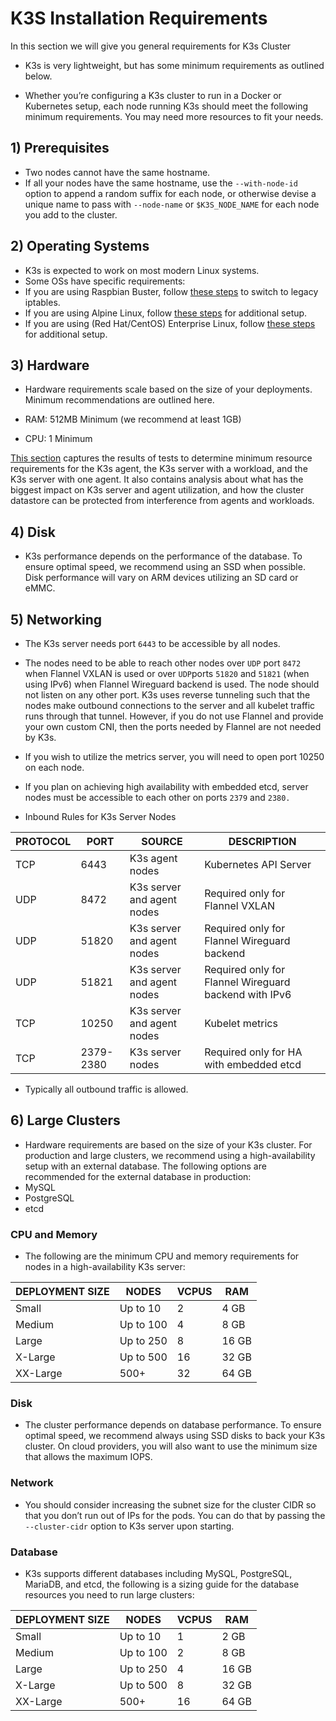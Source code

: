 # K3S Installation Requirements

In this section we will give you general requirements for K3s Cluster

- K3s is very lightweight, but has some minimum requirements as outlined below.

- Whether you’re configuring a K3s cluster to run in a Docker or Kubernetes setup, each node running K3s should meet the following minimum requirements. You may need more resources to fit your needs.

## 1) Prerequisites

- Two nodes cannot have the same hostname.
- If all your nodes have the same hostname, use the `--with-node-id` option to append a random suffix for each node, or otherwise devise a unique name to pass with `--node-name` or `$K3S_NODE_NAME` for each node you add to the cluster.

## 2) Operating Systems

- K3s is expected to work on most modern Linux systems.
- Some OSs have specific requirements:
- If you are using Raspbian Buster, follow [these steps](https://rancher.com/docs/k3s/latest/en/advanced/#enabling-legacy-iptables-on-raspbian-buster) to switch to legacy iptables.
- If you are using Alpine Linux, follow [these steps](https://rancher.com/docs/k3s/latest/en/advanced/#additional-preparation-for-alpine-linux-setup) for additional setup.
- If you are using (Red Hat/CentOS) Enterprise Linux, follow [these steps](https://rancher.com/docs/k3s/latest/en/advanced/#additional-preparation-for-red-hat-centos-enterprise-linux) for additional setup.

## 3) Hardware

- Hardware requirements scale based on the size of your deployments. Minimum recommendations are outlined here.

- RAM: 512MB Minimum (we recommend at least 1GB)
- CPU: 1 Minimum

[This section](https://rancher.com/docs/k3s/latest/en/installation/installation-requirements/resource-profiling/) captures the results of tests to determine minimum resource requirements for the K3s agent, the K3s server with a workload, and the K3s server with one agent. It also contains analysis about what has the biggest impact on K3s server and agent utilization, and how the cluster datastore can be protected from interference from agents and workloads.

## 4) Disk

- K3s performance depends on the performance of the database. To ensure optimal speed, we recommend using an SSD when possible. Disk performance will vary on ARM devices utilizing an SD card or eMMC.

## 5) Networking

- The K3s server needs port `6443` to be accessible by all nodes.

- The nodes need to be able to reach other nodes over `UDP` port `8472` when Flannel VXLAN is used or over `UDP`ports `51820` and `51821` (when using IPv6) when Flannel Wireguard backend is used. The node should not listen on any other port. K3s uses reverse tunneling such that the nodes make outbound connections to the server and all kubelet traffic runs through that tunnel. However, if you do not use Flannel and provide your own custom CNI, then the ports needed by Flannel are not needed by K3s.

- If you wish to utilize the metrics server, you will need to open port 10250 on each node.

- If you plan on achieving high availability with embedded etcd, server nodes must be accessible to each other on ports `2379` and `2380.`

- Inbound Rules for K3s Server Nodes

|PROTOCOL|PORT|SOURCE|DESCRIPTION|
|---|---|---|---|
|TCP|6443|K3s agent nodes|Kubernetes API Server|
|UDP|8472|K3s server and agent nodes|Required only for Flannel VXLAN|
|UDP| 51820| K3s server and agent nodes| Required only for Flannel Wireguard backend|
|UDP| 51821| K3s server and agent nodes| Required only for Flannel Wireguard backend with IPv6|
|TCP| 10250| K3s server and agent nodes| Kubelet metrics|
TCP| 2379-2380| K3s server nodes| Required only for HA with embedded etcd|

- Typically all outbound traffic is allowed.

## 6) Large Clusters

- Hardware requirements are based on the size of your K3s cluster. For production and large clusters, we recommend using a high-availability setup with an external database. The following options are recommended for the external database in production:
- MySQL
- PostgreSQL
- etcd

### CPU and Memory

- The following are the minimum CPU and memory requirements for nodes in a high-availability K3s server:

|DEPLOYMENT SIZE|NODES|VCPUS|RAM|
|---|---|---|---|
|Small|Up to 10|2|4 GB|
|Medium|Up to 100|4|8 GB|
|Large| Up to 250| 8| 16 GB|
|X-Large| Up to 500| 16| 32 GB|
|XX-Large| 500+| 32| 64 GB|

### Disk

- The cluster performance depends on database performance. To ensure optimal speed, we recommend always using SSD disks to back your K3s cluster. On cloud providers, you will also want to use the minimum size that allows the maximum IOPS.

### Network

- You should consider increasing the subnet size for the cluster CIDR so that you don’t run out of IPs for the pods. You can do that by passing the `--cluster-cidr` option to K3s server upon starting.

### Database

- K3s supports different databases including MySQL, PostgreSQL, MariaDB, and etcd, the following is a sizing guide for the database resources you need to run large clusters:

|DEPLOYMENT SIZE|NODES|VCPUS|RAM|
|---|---|---|---|
|Small| Up to 10 |1 |2 GB|
|Medium| Up to 100| 2 |8 GB|
|Large| Up to 250 |4 |16 GB|
|X-Large| Up to 500| 8 |32 GB|
|XX-Large| 500+| 16 |64 GB|
